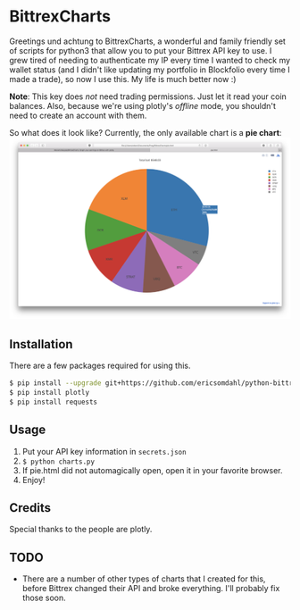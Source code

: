 # BittrexCharts
Greetings und achtung to BittrexCharts, a wonderful and family friendly set of scripts for python3 that allow you to put your Bittrex API key to use. I grew tired of needing to authenticate my IP every time I wanted to check my wallet status (and I didn't like updating my portfolio in Blockfolio every time I made a trade), so now I use this. My life is much better now :)

**Note**: This key does *not* need trading permissions. Just let it read your coin balances. Also, because we're using plotly's *offline* mode, you shouldn't need to create an account with them.

So what does it look like? Currently, the only available chart is a **pie chart**:
![screenshot](docs/images/pie.png)

## Installation
There are a few packages required for using this.  

```bash
$ pip install --upgrade git+https://github.com/ericsomdahl/python-bittrex.git
$ pip install plotly
$ pip install requests
```

## Usage
1. Put your API key information in `secrets.json`
2. `$ python charts.py`
3. If pie.html did not automagically open, open it in your favorite browser.
4. Enjoy!

## Credits
Special thanks to the people are plotly.

## TODO
- There are a number of other types of charts that I created for this, before Bittrex changed their API and broke everything. I'll probably fix those soon.